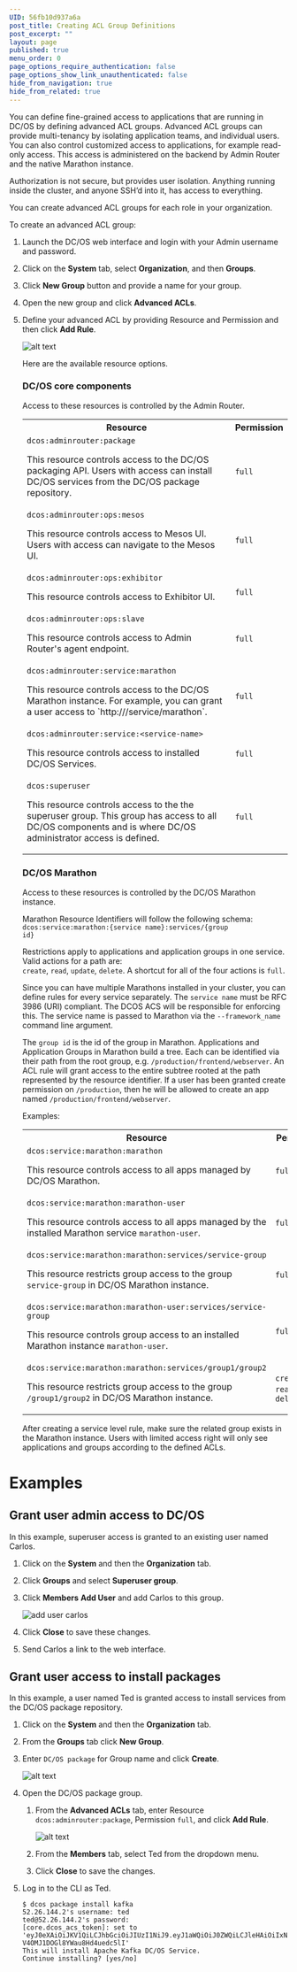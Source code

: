 ```yaml
---
UID: 56fb10d937a6a
post_title: Creating ACL Group Definitions
post_excerpt: ""
layout: page
published: true
menu_order: 0
page_options_require_authentication: false
page_options_show_link_unauthenticated: false
hide_from_navigation: true
hide_from_related: true
---
```

You can define fine-grained access to applications that are running in DC/OS by defining advanced ACL groups. Advanced ACL groups can provide multi-tenancy by isolating application teams, and individual users. You can also control customized access to applications, for example read-only access. This access is administered on the backend by Admin Router and the native Marathon instance.

Authorization is not secure, but provides user isolation. Anything running inside the cluster, and anyone SSH’d into it, has access to everything.
    

You can create advanced ACL groups for each role in your organization. 

To create an advanced ACL group:

1.  Launch the DC/OS web interface and login with your Admin username and password.

2.  Click on the **System** tab, select **Organization**, and then **Groups**.

3.  Click **New Group** button and provide a name for your group.

4.  Open the new group and click **Advanced ACLs**.

5.  Define your advanced ACL by providing Resource and Permission and then click **Add Rule**.

    ![alt text](/assets/images/auth-enable-advanced-acl.gif)
    
    Here are the available resource options.
    
    ### DC/OS core components
    Access to these resources is controlled by the Admin Router.
    
    <p>
    <table class="table">
      <tr>
        <th>Resource</th>
        <th>Permission</th>
      </tr>
      <tr>
        <td><code>dcos:adminrouter:package</code><p>This resource controls access to the DC/OS packaging API. Users with access can install DC/OS services from the DC/OS package repository.</p></td>
        <td><code>full</code></td>
      </tr>
      <tr>
        <td><code>dcos:adminrouter:ops:mesos</code><p>This resource controls access to Mesos UI. Users with access can navigate to the Mesos UI.</p></td>
        <td><code>full</code></td>
      </tr>
      <tr>
        <td><code>dcos:adminrouter:ops:exhibitor</code><p>This resource controls access to Exhibitor UI.</p></td>
        <td><code>full</code></td>
      </tr>
      <tr>
        <td><code>dcos:adminrouter:ops:slave</code><p>This resource controls access to Admin Router's agent endpoint.</p></td>
        <td><code>full</code></td>
      </tr>
      <tr>
        <td><code>dcos:adminrouter:service:marathon</code><p>This resource controls access to the DC/OS Marathon instance. For example, you can grant a user access to `http://<public-master-IP>/service/marathon`.</p></td>
        <td><code>full</code></td>
      </tr>
      <tr>
        <td><code>dcos:adminrouter:service:&lt;service-name&gt;</code><p>This resource controls access to installed DC/OS Services.</p></td>
        <td><code>full</code></td>
      </tr>
      <tr>
      <td><code>dcos:superuser</code><p>This resource controls access to the the superuser group. This group has access to all DC/OS components and is where DC/OS administrator access is defined.</p></td>
      <td><code>full</code></td>
    </tr>
      <tr>
      </tr>
    </table>
    </p>
    <!-- For 1.9 *   `dcos:acs` - resources defined by the access control service. -->

    ### DC/OS Marathon 
    Access to these resources is controlled by the DC/OS Marathon instance.
    
    Marathon Resource Identifiers will follow the following schema: </br>
    <code>dcos:service:marathon:{service name}:services/{group id}</code>
    
    Restrictions apply to applications and application groups in one service. 
    Valid actions for a path are: </br> 
    `create`, `read`, `update`, `delete`.
    A shortcut for all of the four actions is `full`.
     
    
    Since you can have multiple Marathons installed in your cluster, you can define rules for every service separately.
    The `service name` must be RFC 3986 (URI) compliant. 
    The DCOS ACS will be responsible for enforcing this. 
    The service name is passed to Marathon via the  `--framework_name` command line argument. 
    
    The `group id` is the id of the group in Marathon.
    Applications and Application Groups in Marathon build a tree. 
    Each can be identified via their path from the root group, e.g. `/production/frontend/webserver`. 
    An ACL rule will grant access to the entire subtree rooted at the path represented by the resource identifier.
    If a user has been granted create permission on `/production`, then he will be allowed to create an app named `/production/frontend/webserver`.


    Examples:
    <p>
    <table class="table">
      <tr>
        <th>Resource</th>
        <th>Permission</th>
      </tr>
      <tr>
        <td><code>dcos:service:marathon:marathon</code><p>This resource controls access to all apps managed by DC/OS Marathon.</p></td>
        <td><code>full</code></td>
      </tr>         
      <tr>
        <td><code>dcos:service:marathon:marathon-user</code><p>This resource controls access to all apps managed by the installed Marathon service <code>marathon-user</code>.</p></td>
        <td><code>full</code></td>
      </tr>         
      <tr>
        <td><code>dcos:service:marathon:marathon:services/service-group</code><p>This resource restricts group access to the group <code>service-group</code> in DC/OS Marathon instance.</p></td>
        <td><code>full</code></td>
      </tr>
      <tr>
        <td><code>dcos:service:marathon:marathon-user:services/service-group</code><p>This resource controls group access to an installed Marathon instance <code>marathon-user</code>.</p></td>
        <td><code>full</code></td>
      </tr>
      <tr>
        <td><code>dcos:service:marathon:marathon:services/group1/group2</code><p>This resource restricts group access to the group <code>/group1/group2</code> in DC/OS Marathon instance.</p></td>
        <td><code>create</code>, <code>read</code>,<code>update</code>, <code>delete</code></td>
      </tr>
    </table>
    </p>
    
    After creating a service level rule, make sure the related group exists in the Marathon instance.
    Users with limited access right will only see applications and groups according to the defined ACLs.


# Examples 

## Grant user admin access to DC/OS
In this example, superuser access is granted to an existing user named Carlos.

1.  Click on the **System** and then the **Organization** tab. 

1.  Click **Groups** and select **Superuser group**.

1.  Click **Members** **Add User** and add Carlos to this group.

    ![add user carlos](/assets/images/auth-enable-ex-superuser.gif)
    
1.  Click **Close** to save these changes.

1.  Send Carlos a link to the web interface.

<!-- ## Grant user access to a Marathon app group -->


## Grant user access to install packages
In this example, a user named Ted is granted access to install services from the DC/OS package repository.

1.  Click on the **System** and then the **Organization** tab. 

1.  From the **Groups** tab click **New Group**. 

1.  Enter `DC/OS package` for Group name and click **Create**.

    ![alt text](/assets/images/auth-enable-ex-package-user.gif)
    
1.  Open the DC/OS package group. 

    1.  From the **Advanced ACLs** tab, enter Resource `dcos:adminrouter:package`, Permission `full`, and click **Add Rule**.

        ![alt text](/assets/images/auth-enable-ex-package-user2.gif)
            
    1.  From the **Members** tab, select Ted from the dropdown menu.
    
    1.  Click **Close** to save the changes.
    
1.  Log in to the CLI as Ted.

        $ dcos package install kafka
        52.26.144.2's username: ted
        ted@52.26.144.2's password: 
        [core.dcos_acs_token]: set to 'eyJ0eXAiOiJKV1QiLCJhbGciOiJIUzI1NiJ9.eyJ1aWQiOiJ0ZWQiLCJleHAiOiIxNDYwNDE1NjY0In0.IGk3OOPCpoEUTnaY-V4OMJ1DOGl8YWau8Hd4uedc5lI'
        This will install Apache Kafka DC/OS Service.
        Continue installing? [yes/no]


 [1]: https://www.ietf.org/rfc/rfc3986.txt
